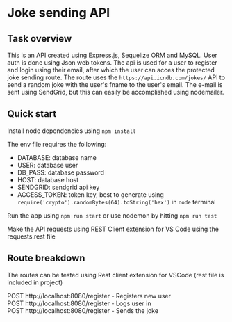 # Joke sending API
## Task overview
This is an API created using Express.js, Sequelize ORM and MySQL. User auth is done using Json web tokens. The api is used for a user to register and login using their email, after which the user can acces the protected joke sending route. The route uses the ```https://api.icndb.com/jokes/``` API to send a random joke with the user's fname to the user's email. The e-mail is sent using SendGrid, but this can easily be accomplished using nodemailer.

## Quick start
Install node dependencies using ```npm install```      
   
The env file requires the following:  
* DATABASE: database name
* USER: database user  
* DB_PASS: database password
* HOST: database host
* SENDGRID: sendgrid api key
* ACCESS_TOKEN: token key, best to generate using ```require('crypto').randomBytes(64).toString('hex')``` in ```node``` terminal
   
Run the app using ```npm run start``` or use nodemon by hitting ```npm run test```   
  
Make the API requests using REST Client extension for VS Code using the requests.rest file

## Route breakdown
The routes can be tested using Rest client extension for VSCode (rest file is included in project)   
    
POST http://localhost:8080/register - Registers new user    
POST http://localhost:8080/register - Logs user in     
POST http://localhost:8080/register - Sends the joke      


